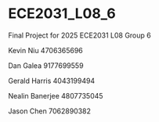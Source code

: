 # ECE2031_L08_6
Final Project for 2025 ECE2031 L08 Group 6

Kevin Niu
4706365696

Dan Galea
9177699559

Gerald Harris
4043199494

Nealin Banerjee
4807735045

Jason Chen
7062890382

